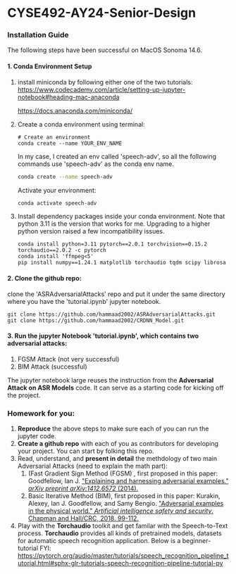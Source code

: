 # CYSE492-AY24-Senior-Design

### Installation Guide

The following steps have been successful on MacOS Sonoma 14.6.

#### 1. Conda Environment Setup

1. install miniconda by following either one of the two tutorials:
   https://www.codecademy.com/article/setting-up-jupyter-notebook#heading-mac-anaconda

   https://docs.anaconda.com/miniconda/

2. Create a conda environment using terminal:

   ```shell
   # Create an environment
   conda create --name YOUR_ENV_NAME
   ```

   In my case, I created an env called 'speech-adv', so all the following commands use 'speech-adv' as the conda env name.

   ```sh
   conda create --name speech-adv
   ```

   Activate your environment:

   ```sh
   conda activate speech-adv
   ```

   

3. Install dependency packages inside your conda environment. Note that python 3.11 is the version that works for me. Upgrading to a higher python version raised a few incompatibility issues.

   ```
   conda install python=3.11 pytorch==2.0.1 torchvision==0.15.2 torchaudio==2.0.2 -c pytorch
   conda install 'ffmpeg<5'
   pip install numpy==1.24.1 matplotlib torchaudio tqdm scipy librosa
   ```

#### 2. Clone the github repo:

clone the 'ASRAdversarialAttacks' repo and put it under the same directory where you have the 'tutorial.ipynb' jupyter notebook.

```
git clone https://github.com/hammaad2002/ASRAdversarialAttacks.git
git clone https://github.com/hammaad2002/CRDNN_Model.git
```



#### 3. Run the jupyter Notebook 'tutorial.ipynb', which contains two adversarial attacks:

1. FGSM Attack (not very successful)
2. BIM Attack (successful)

The jupyter notebook large reuses the instruction from the **Adversarial Attack on ASR Models** code. It can serve as a starting code for kicking off the project.



### Homework for you:

1. **Reproduce** the above steps to make sure each of you can run the jupyter code.
2. **Create a github repo** with each of you as contributors for developing your project. You can start by folking this repo.
3. Read, understand, and **present in detail** the methdology of two main Adversarial Attacks (need to explain the math part):
   1. (Fast Gradient Sign Method (FGSM) , first proposed in this paper: Goodfellow, Ian J. ["Explaining and harnessing adversarial examples." *arXiv preprint arXiv:1412.6572* (2014).](https://arxiv.org/pdf/1412.6572)  
   2. Basic Iterative Method (BIM), first proposed in this paper: Kurakin, Alexey, Ian J. Goodfellow, and Samy Bengio. ["Adversarial examples in the physical world." *Artificial intelligence safety and security*. Chapman and Hall/CRC, 2018. 99-112.](https://arxiv.org/pdf/1607.02533)
4. Play with the **Torchaudio** toolkit and get familar with the Speech-to-Text process. **Torchaudio** provides all kinds of pretrained models, datasets for automatic speech recognition application. Below is a beginner-tutorial FYI: https://pytorch.org/audio/master/tutorials/speech_recognition_pipeline_tutorial.html#sphx-glr-tutorials-speech-recognition-pipeline-tutorial-py

 
